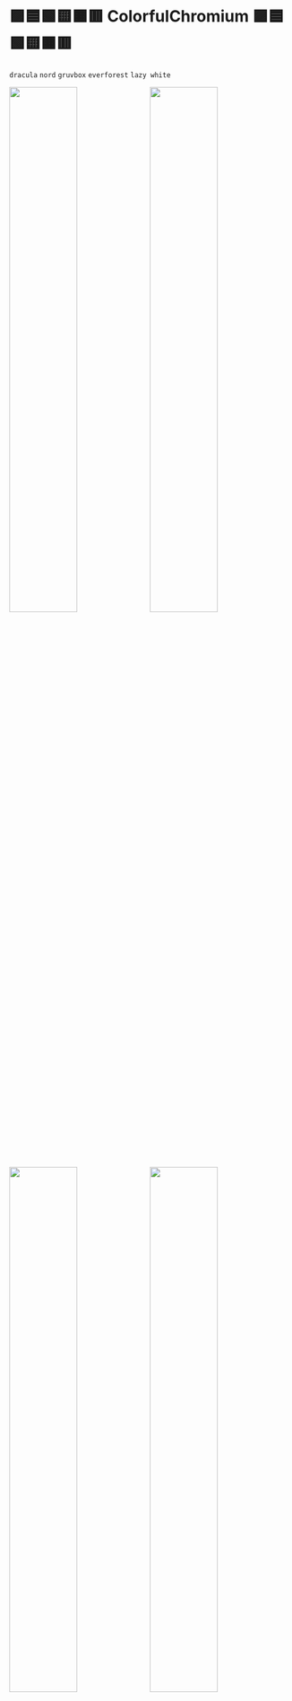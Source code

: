 # 🟪🟦🟩🟨🟧🟥 ColorfulChromium 🟪🟦🟩🟨🟧🟥
`dracula` `nord` `gruvbox` `everforest` `lazy white` 
<p align="centre">
<img src="https://user-images.githubusercontent.com/89298319/209445938-c73c2ae9-71fe-47c3-8ff8-93507a34f40c.png" width="49%">
<img src="https://user-images.githubusercontent.com/89298319/209445906-53f66dae-a06b-4ccf-afb9-200a90bdb83c.png" width="49%">
<p align="centre">
<img src="https://user-images.githubusercontent.com/89298319/209445926-ddf4dc29-9f3d-460e-b4ef-8af642137e0a.png" width="49%">
<img src="https://user-images.githubusercontent.com/89298319/209445901-c38d01ee-9e17-484d-8589-20a03dd2e80b.png" width="49%">
</p>
<p align="centre">
<img src="https://user-images.githubusercontent.com/89298319/209445951-bb77ee80-5fb1-4c1e-b944-5ccdd0ab9897.png" width="49%">
</p>

# 🖼️📷
The wallpaper format may not be lossless so if you want a different resolution or noise level, right-click the images and `search the web for images`. 
<p align="centre">
<img src="https://user-images.githubusercontent.com/89298319/209445444-acd7aaa3-fab4-4841-bbe1-7e7687055c22.jpg" width="49%">
<img src="https://user-images.githubusercontent.com/89298319/209445860-446f67ee-b899-47ea-94c8-b5c556273390.jpg" width="49%">
<p align="centre">
<img src="https://user-images.githubusercontent.com/89298319/209445431-b6a2a630-bc39-4aac-ae4b-370be5946855.jpg" width="49%">
<img src="https://user-images.githubusercontent.com/89298319/209445436-72fb4551-2d27-4c02-a1d6-59fea9569ca0.jpg" width="49%">
</p>
<p align="centre">
<img src="https://user-images.githubusercontent.com/89298319/209445495-a38ab36b-f116-4845-bb6a-fe4a3b798336.png" width="49%">
</p>

## (WIP🚧 The files have some non-essential attachments from its legacy version used in chrome. Feel free to alter them.)
 ### How to use:
 
1) Download and extract the code ![image](https://user-images.githubusercontent.com/89298319/209341182-1e664e5a-635d-4f50-a633-a3bcdc4d8b80.png)

2) Go to edge://extensions/ and toggle these:![image](https://user-images.githubusercontent.com/89298319/209340724-b641cb23-a399-477f-80e0-3edc4298fef4.png)
3) Go to "Load unpacked" and select the folder with the theme of your choice. ![image](https://user-images.githubusercontent.com/89298319/209340932-0acf28df-cb51-4d32-a7c9-8a4ddb1ba64e.png)

# 🎊
